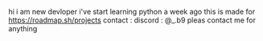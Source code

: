 hi i am new devloper i've start learning python a week ago this is made for https://roadmap.sh/projects contact : discord : @_.b9 pleas contact me for anything
